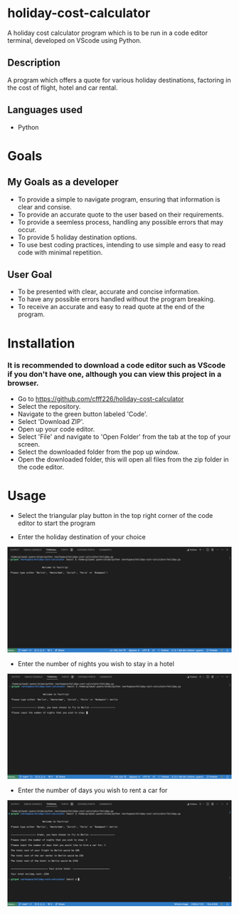 # holiday-cost-calculator

A holiday cost calculator program which is to be run in a code editor terminal, developed on VScode using Python.

## Description

A program which offers a quote for various holiday destinations, factoring in the cost of flight, hotel and car rental.

## Languages used

- Python

# Goals

## My Goals as a developer

- To provide a simple to navigate program, ensuring that information is clear and consise.
- To provide an accurate quote to the user based on their requirements.
- To provide a seemless process, handling any possible errors that may occur.
- To provide 5 holiday destination options.
- To use best coding practices, intending to use simple and easy to read code with minimal repetition.

## User Goal

- To be presented with clear, accurate and concise information.
- To have any possible errors handled without the program breaking.
- To receive an accurate and easy to read quote at the end of the program.

# Installation

### It is recommended to download a code editor such as VScode if you don't have one, although you can view this project in a browser.

- Go to https://github.com/cfff226/holiday-cost-calculator
- Select the repository.
- Navigate to the green button labeled 'Code'.
- Select 'Download ZIP'.
- Open up your code editor.
- Select 'File' and navigate to 'Open Folder' from the tab at the top of your screen.
- Select the downloaded folder from the pop up window.
- Open the downloaded folder, this will open all files from the zip folder in the code editor.

# Usage

- Select the triangular play button in the top right corner of the code editor to start the program

- Enter the holiday destination of your choice

![HOLIDAY CHOICE!](holiday.png/holiday-choice.png)

- Enter the number of nights you wish to stay in a hotel

![NUMBER OF NIGHTS!](holiday.png/num-nights.png)

- Enter the number of days you wish to rent a car for

![CAR RENTAL DAYS!](holiday.png/car-rental.png)
